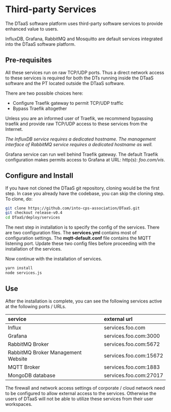 # Third-party Services

The DTaaS software platform uses third-party software services
to provide enhanced value to users.

InfluxDB, Grafana, RabbitMQ and Mosquitto are default services
integrated into the DTaaS software platform.

## Pre-requisites

All these services run on raw TCP/UDP ports. Thus a direct network
access to these services is required for both the DTs running inside
the DTaaS software and the PT located outside the DTaaS software.

There are two possible choices here:

* Configure Traefik gateway to permit TCP/UDP traffic
* Bypass Traefik altogether

Unless you are an informed user of Traefik, we recommend bypassing traefik
and provide raw TCP/UDP access to these services from the Internet.

_The InfluxDB service requires a dedicated hostname. The management
interface of RabbitMQ service requires a dedicated hostname as well._

Grafana service can run well behind Traefik gateway. The default Traefik
configuration makes permits access to Grafana at URL: http(s): _foo.com/vis_.

## Configure and Install

If you have not cloned the DTaaS git repository, cloning would be
the first step.
In case you already have the codebase, you can skip the cloning step.
To clone, do:

```bash
git clone https://github.com/into-cps-association/DTaaS.git
git checkout release-v0.4
cd DTaaS/deploy/services
```

The next step in installation is to specify the config of the services.
There are two configuration files. The __services.yml__ contains most
of configuration settings. The __mqtt-default.conf__ file contains
the MQTT listening port. Update these two config files before proceeding
with the installation of the services.

Now continue with the installation of services.

```bash
yarn install
node services.js
```

## Use

After the installation is complete, you can see the following services active
at the following ports / URLs.

| service | external url |
|:---|:---|
| Influx | services.foo.com |
| Grafana | services.foo.com:3000 |
| RabbitMQ Broker | services.foo.com:5672 |
| RabbitMQ Broker Management Website | services.foo.com:15672 |
| MQTT Broker | services.foo.com:1883 |
| MongoDB database | services.foo.com:27017 |

The firewall and network access settings of corporate / cloud network need to be
configured to allow external access to the services. Otherwise the users of DTaaS
will not be able to utilize these services from their user workspaces.

